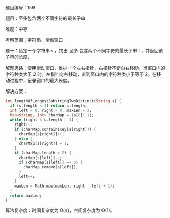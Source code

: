 题目编号：159

题目：至多包含两个不同字符的最长子串

难度：中等

考察范围：字符串、滑动窗口

题干：给定一个字符串 s ，找出 至多 包含两个不同字符的最长子串 t ，并返回该子串的长度。

解题思路：使用滑动窗口，维护一个左右指针，右指针不断向右移动，当窗口内的字符种类大于 2 时，左指针向右移动，直到窗口内的字符种类小于等于 2。在移动过程中，记录窗口的最大长度。

解决方案：

```dart
int lengthOfLongestSubstringTwoDistinct(String s) {
  if (s.length < 3) return s.length;
  int left = 0, right = 0, maxLen = 2;
  Map<String, int> charMap = {s[0]: 1};
  while (right < s.length - 1) {
    right++;
    if (charMap.containsKey(s[right])) {
      charMap[s[right]]++;
    } else {
      charMap[s[right]] = 1;
    }
    if (charMap.length > 2) {
      charMap[s[left]]--;
      if (charMap[s[left]] == 0) {
        charMap.remove(s[left]);
      }
      left++;
    }
    maxLen = Math.max(maxLen, right - left + 1);
  }
  return maxLen;
}
```

算法复杂度：时间复杂度为 O(n)，空间复杂度为 O(1)。